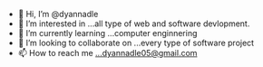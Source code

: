 - 👋 Hi, I’m @dyannadle
- 👀 I’m interested in ...all type of web and software devlopment.
- 🌱 I’m currently learning ...computer enginnering
- 💞️ I’m looking to collaborate on ...every type of software project
- 📫 How to reach me ...dyannadle05@gmail.com

<!---
dyannadle/dyannadle is a ✨ special ✨ repository because its `README.md` (this file) appears on your GitHub profile.
You can click the Preview link to take a look at your changes.
--->

